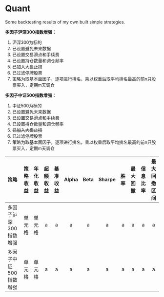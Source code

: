# Quant
Some backtesting results of my own built simple strategies.

**多因子沪深300指数增强：**
1. 沪深300为标的
2. 已设置避免未来数据
3. 已设置交易滑点和手续费
4. 已设置持仓数量和调仓频率
5. ~~已加入大盘止损~~
6. 已过滤停牌股票
7. 策略为取基本面因子，逐项进行排名，乘以权重后取平均排名最高的前n只股票买入，定期m天调仓

**多因子中证500指数增强：**
1. 中证500为标的
2. 已设置避免未来数据
3. 已设置交易滑点和手续费
4. 已设置持仓数量和调仓频率
5. ~~已加入大盘止损~~
6. 已过滤停牌股票
7. 策略为取基本面因子，逐项进行排名，乘以权重后取平均排名最高的前n只股票买入，定期m天调仓

|策略|策略收益|年化收益|超额收益|基准收益|Alpha|Beta|Sharpe|胜率|最大回撤|信息比率|最大回撤区间|
|:-----|----:|:----:|:----:|:----:|:----:|:----:|:----:|:----:|:----:|:----:|:----:|
|多因子沪深300指数增强|单元格|单元格|a|a|a|a|a|a|a|a|a|
|多因子中证500指数增强|单元格|单元格|a|a|a|a|a|a|a|a|a|
